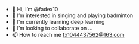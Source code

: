 - 👋 Hi, I’m @fadex10
- 👀 I’m interested in singing and playing badminton
- 🌱 I’m currently learning deep learning
- 💞️ I’m looking to collaborate on ...
- 📫 How to reach me fx1044437562@163.com

<!---
fxvvv/fxvvv is a ✨ special ✨ repository because its `README.md` (this file) appears on your GitHub profile.
You can click the Preview link to take a look at your changes.
--->
